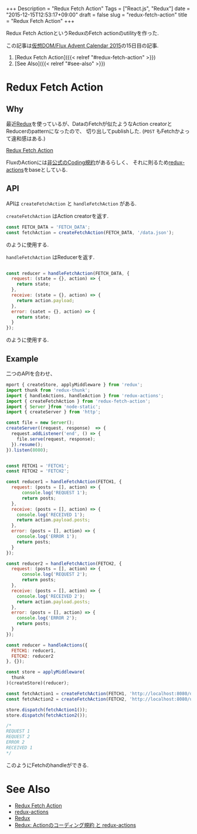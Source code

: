 +++
Description = "Redux Fetch Action"
Tags = ["React.js", "Redux"]
date = "2015-12-15T12:53:17+09:00"
draft = false
slug = "redux-fetch-action"
title = "Redux Fetch Action"
+++

Redux Fetch ActionというReduxのFetch actionのutilityを作った.

<!--more-->

この記事は[仮想DOM/Flux Advent Calendar 2015](http://qiita.com/advent-calendar/2015/vdom-flux)の15日目の記事.

1. [Redux Fetch Action]({{< relref "#redux-fetch-action" >}})
2. [See Also]({{< relref "#see-also" >}})


# Redux Fetch Action

## Why

最近[Redux](https://github.com/rackt/redux)を使っているが、DataのFetchが似たようなAction creatorとReducerのpatternになったので、
切り出してpublishした. (`POST` もFetchかよって違和感はある.)

[Redux Fetch Action](https://github.com/Rudolph-Miller/redux-fetch-action)

FluxのActionには[非公式のCoding規約](https://github.com/acdlite/flux-standard-action)があるらしく、
それに則るため[redux-actions](https://github.com/acdlite/redux-actions)をbaseとしている.


## API

APIは `createFetchAction` と `handleFetchAction` がある.

`createFetchAction` はAction creatorを返す.

```js
const FETCH_DATA = 'FETCH_DATA';
const fetchAction = createFetchAction(FETCH_DATA, '/data.json');
```

のように使用する.

`handleFetchAction` はReducerを返す.

```js

const reducer = handleFetchAction(FETCH_DATA, {
  request: (state = {}, action) => {
    return state;
  },
  receive: (state = {}, action) => {
    return action.payload;
  },
  error: (satet = {}, action) => {
    return state;
  }
});
```

のように使用する.


## Example

二つのAPIを合わせ、

```js
mport { createStore, applyMiddleware } from 'redux';
import thunk from 'redux-thunk';
import { handleActions, handleAction } from 'redux-actions';
import { createFetchAction } from 'redux-fetch-action';
import { Server }from 'node-static';
import { createServer } from 'http';

const file = new Server();
createServer((request, response)  => {
  request.addListener('end', () => {
    file.serve(request, response);
  }).resume();
}).listen(8080);


const FETCH1 = 'FETCH1';
const FETCH2 = 'FETCH2';

const reducer1 = handleFetchAction(FETCH1, {
  request: (posts = [], action) => {
      console.log('REQUEST 1');
      return posts;
  },
  receive: (posts = [], action) => {
    console.log('RECEIVED 1');
    return action.payload.posts;
  },
  error: (posts = [], action) => {
    console.log('ERROR 1');
    return posts; 
  }
});

const reducer2 = handleFetchAction(FETCH2, {
  request: (posts = [], action) => {
      console.log('REQUEST 2');
      return posts;
  },
  receive: (posts = [], action) => {
    console.log('RECEIVED 2');
    return action.payload.posts;
  },
  error: (posts = [], action) => {
    console.log('ERROR 2');
    return posts; 
  }
});

const reducer = handleActions({
  FETCH1: reducer1,
  FETCH2: reducer2
}, {});

const store = applyMiddleware(
  thunk
)(createStore)(reducer);

const fetchAction1 = createFetchAction(FETCH1, 'http://localhost:8080/data.json');
const fetchAction2 = createFetchAction(FETCH2, 'http://localhost:8080/unknown.json');

store.dispatch(fetchAction1());
store.dispatch(fetchAction2());

/*
REQUEST 1
REQUEST 2
ERROR 2
RECEIVED 1
*/
```

このようにFetchのhandleができる.


# See Also

- [Redux Fetch Action](https://github.com/Rudolph-Miller/redux-fetch-action)
- [redux-actions](https://github.com/acdlite/redux-actions)
- [Redux](https://github.com/rackt/redux)
- [Redux: Actionのコーディング規約 と redux-actions](http://qiita.com/yasuhiro-okada-aktsk/items/a14f7f37262fb6cf0bf8)
